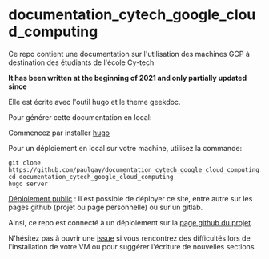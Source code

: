# documentation_cytech_google_cloud_computing

Ce repo contient une documentation sur l'utilisation des machines GCP à destination des étudiants de l'école Cy-tech

**It has been written at the beginning of 2021 and only partially updated since**

Elle est écrite avec l'outil hugo et le theme geekdoc. 

Pour générer cette documentation en local: 

Commencez par installer [hugo](https://gohugo.io/)

Pour un déploiement en local sur votre machine, utilisez la commande:
```
git clone https://github.com/paulgay/documentation_cytech_google_cloud_computing.git
cd documentation_cytech_google_cloud_computing
hugo server
```
[Déploiement public](https://gohugo.io/hosting-and-deployment/) : Il est possible de déployer ce site, entre autre sur les pages github (projet ou page personnelle) ou sur un gitlab. 

Ainsi, ce repo est connecté à un déploiement sur la [page github du projet](https://paulgay.github.io/documentation_cytech_google_cloud_computing/).

N'hésitez pas à ouvrir une [issue](https://github.com/paulgay/documentation_cytech_google_cloud_computing/issues) si vous rencontrez des difficultés lors de l'installation de votre VM ou pour suggérer l'écriture de nouvelles sections.

